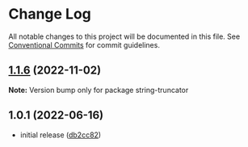 # Change Log

All notable changes to this project will be documented in this file.
See [Conventional Commits](https://conventionalcommits.org) for commit guidelines.

## [1.1.6](https://github.com/codsen/codsen/compare/string-truncator@1.1.5...string-truncator@1.1.6) (2022-11-02)

**Note:** Version bump only for package string-truncator

## 1.0.1 (2022-06-16)

- initial release ([db2cc82](https://github.com/codsen/codsen/commit/db2cc82df92a4700e48dc95dd025393acb0ab673))
